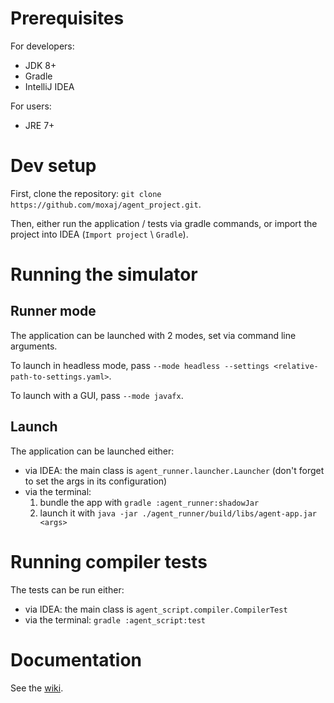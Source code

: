 # Prerequisites

For developers:
- JDK 8+
- Gradle
- IntelliJ IDEA

For users:
- JRE 7+

# Dev setup

First, clone the repository: `git clone https://github.com/moxaj/agent_project.git`.

Then, either run the application / tests via gradle commands, or import the project into IDEA (`Import project` \ `Gradle`).
   
# Running the simulator

## Runner mode

The application can be launched with 2 modes, set via command line arguments.

To launch in headless mode, pass `--mode headless --settings <relative-path-to-settings.yaml>`.

To launch with a GUI, pass `--mode javafx`.

## Launch

The application can be launched either:
- via IDEA: the main class is `agent_runner.launcher.Launcher` (don't forget to set the args in its configuration)
- via the terminal:
  1. bundle the app with `gradle :agent_runner:shadowJar`
  2. launch it with `java -jar ./agent_runner/build/libs/agent-app.jar <args>`

# Running compiler tests

The tests can be run either:
- via IDEA: the main class is `agent_script.compiler.CompilerTest`
- via the terminal: `gradle :agent_script:test`

# Documentation

See the [wiki](https://github.com/moxaj/agent_project/wiki).
